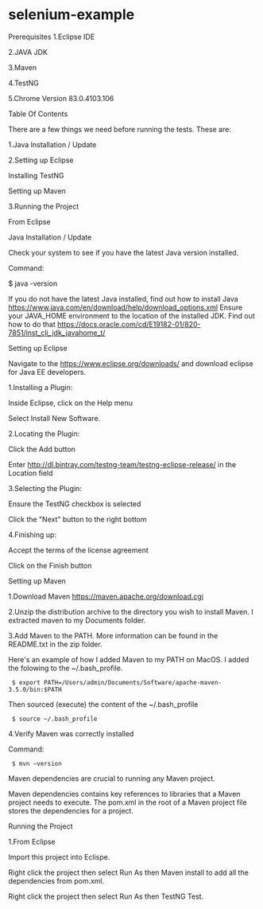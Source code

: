 # selenium-example
Prerequisites
1.Eclipse IDE

2.JAVA JDK

3.Maven

4.TestNG

5.Chrome Version 83.0.4103.106 

Table Of Contents 

There are a few things we need before running the tests. These are:

1.Java Installation / Update

2.Setting up Eclipse

  Installing TestNG
  
  Setting up Maven
  
3.Running the Project

  From Eclipse

Java Installation / Update

Check your system to see if you have the latest Java version installed.

Command:

$ java -version

If you do not have the latest Java installed, find out how to install Java https://www.java.com/en/download/help/download_options.xml
Ensure your JAVA_HOME environment to the location of the installed JDK. Find out how to do that https://docs.oracle.com/cd/E19182-01/820-7851/inst_cli_jdk_javahome_t/

Setting up Eclipse

Navigate to the https://www.eclipse.org/downloads/ and download eclipse for Java EE developers.

1.Installing a Plugin:

  Inside Eclipse, click on the Help menu
  
  Select Install New Software.
  
 2.Locating the Plugin:
 
   Click the Add button
   
   Enter http://dl.bintray.com/testng-team/testng-eclipse-release/ in the Location field
   
 3.Selecting the Plugin:
 
   Ensure the TestNG checkbox is selected
   
   Click the "Next" button to the right bottom
   
 4.Finishing up:
 
   Accept the terms of the license agreement
   
   Click on the Finish button
   
 Setting up Maven
   
 1.Download Maven https://maven.apache.org/download.cgi
 
 2.Unzip the distribution archive to the directory you wish to install Maven. I extracted maven to my Documents folder.
 
 3.Add Maven to the PATH. More information can be found in the README.txt in the zip folder.
 
   Here's an example of how I added Maven to my PATH on MacOS. I added the folowing to the ~/.bash_profile.
   
     $ export PATH=/Users/admin/Documents/Software/apache-maven-3.5.0/bin:$PATH
     
   Then sourced (execute) the content of the ~/.bash_profile
   
     $ source ~/.bash_profile
     
 4.Verify Maven was correctly installed
 
   Command:
   
     $ mvn –version
     
Maven dependencies are crucial to running any Maven project.

Maven dependencies contains key references to libraries that a Maven project needs to execute. The pom.xml in the root of a Maven project file stores the dependencies for a project.

Running the Project

1.From Eclipse

  Import this project into Eclispe. 
  
  Right click the project then select Run As then Maven install to add all the dependencies from pom.xml.
  
  Right click the project then select Run As then TestNG Test.
  
  
  
  

